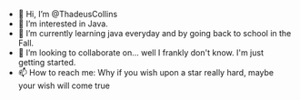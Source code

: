- 👋 Hi, I’m @ThadeusCollins
- 👀 I’m interested in Java.
- 🌱 I’m currently learning java everyday and by going back to school in the Fall.
- 💞️ I’m looking to collaborate on... well I frankly don't know. I'm just getting started.
- 📫 How to reach me: Why if you wish upon a star really hard, maybe your wish will come true

<!---
ThadeusCollins/ThadeusCollins is a ✨ special ✨ repository because its `README.md` (this file) appears on your GitHub profile.
You can click the Preview link to take a look at your changes.
--->
